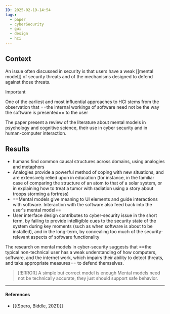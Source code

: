 ```yaml
---
ID: 2025-02-19-14:54
tags:
  - paper
  - cyberSecurity
  - gui
  - design
  - hci
---
```

## Context

An issue often discussed in security is that users have a weak [[mental model]] of security threats and of the mechanisms designed to defend against those threats.

> [!IMPORTANT]
> One of the earliest and most influential approaches to HCI stems from the observation that ==the internal workings of software need not be the way the software is presented== to the user

The paper present a review of the literature about mental models in psychology and cognitive science, their use in cyber security and in human-computer interaction.

## Results

- humans find common causal structures across domains, using analogies and metaphors
- Analogies provide a powerful method of coping with new situations, and are extensively relied upon in education (for instance, in the familiar case of comparing the structure of an atom to that of a solar system, or in explaining how to treat a tumor with radiation using a story about troops storming a fortress)
- ==Mental models give meaning to UI elements and guide interactions with software. Interaction with the software also feed back into the user's mental model==
- User interface design contributes to cyber-security issue in the short term, by failing to provide intelligible cues to the security state of the system during key moments (such as when software is about to be installed), and in the long-term, by concealing too much of the security-relevant aspects of software functionality

The research on mental models in cyber-security suggests that ==the typical non-technical user has a weak understanding of how computers, software, and the internet work, which impairs their ability to detect threats, and take appropriate measures== to defend themselves.

> [!ERROR] A simple but correct model is enough
> Mental models need not be technically accurate, they just should support safe behavior.

---
#### References
- [[(Spero, Biddle, 2021)]]